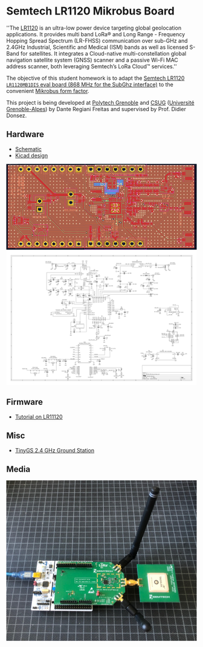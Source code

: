 # Semtech LR1120 Mikrobus Board

''The [LR1120](https://fr.semtech.com/products/wireless-rf/lora-edge/lr1120) is an ultra-low power device targeting global geolocation applications. It provides multi band LoRa® and Long Range - Frequency Hopping Spread Spectrum (LR-FHSS) communication over sub-GHz and 2.4GHz Industrial, Scientific and Medical (ISM) bands as well as licensed S-Band for satellites. It integrates a Cloud-native multi-constellation global navigation satellite system (GNSS) scanner and a passive Wi-Fi MAC address scanner, both leveraging Semtech’s LoRa Cloud™ services.''

The objective of this student homework is to adapt the [Semtech LR1120 `LR1120MB1DIS` eval board (868 MHz for the SubGhz interface)](https://fr.semtech.com/products/wireless-rf/lora-edge/lr1120dvk1tcks) to the convenient [Mikrobus form factor](https://download.mikroe.com/documents/standards/mikrobus/mikrobus-standard-specification-v200.pdf).

This project is being developed at [Polytech Grenoble](https://www.polytech-grenoble.fr/) and [CSUG](https://www.csug.fr/) ([Université Grenoble-Alpes](https://www.univ-grenoble-alpes.fr/)) by Dante Regiani Freitas and supervised by Prof. Didier Donsez.

## Hardware
* [Schematic](images/schematic.pdf)
* [Kicad design](./kicad)

![pcb_top_copper](images/pcb_top_copper.PNG)
![Mikrobus LR1120 schematic](images/mikrobus_lr1120_schematic.png)

## Firmware
* [Tutorial on LR11120](https://github.com/CampusIoT/tutorial/tree/master/lr1120)

## Misc
* [TinyGS 2.4 GHz Ground Station](https://github.com/thingsat/tinygs_2g4station)

## Media
![LR1120MB1DIS](https://raw.githubusercontent.com/CampusIoT/tutorial/master/lr1120/LR1120MB1DIS.jpg)


